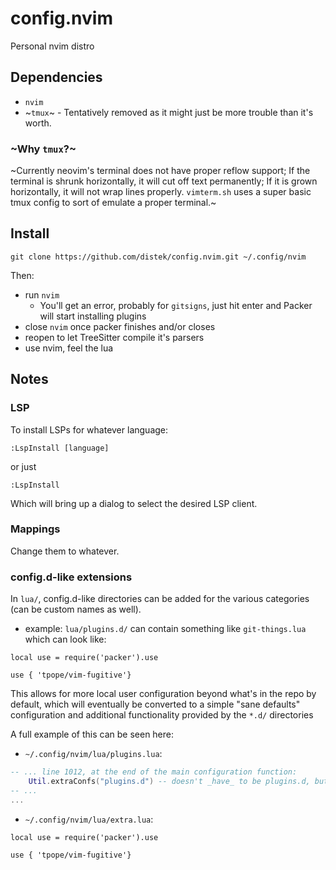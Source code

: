 # config.nvim

Personal nvim distro

## Dependencies
* `nvim`
* ~`tmux`~ - Tentatively removed as it might just be more trouble than it's worth.

### ~Why `tmux`?~
~Currently neovim's terminal does not have proper reflow support; If the terminal is shrunk horizontally, it will cut off text permanently; If it is grown horizontally, it will not wrap lines properly. `vimterm.sh` uses a super basic tmux config to sort of emulate a proper terminal.~

## Install

```
git clone https://github.com/distek/config.nvim.git ~/.config/nvim
```
Then:
* run `nvim`
    * You'll get an error, probably for `gitsigns`, just hit enter and Packer will start installing plugins
* close `nvim` once packer finishes and/or closes
* reopen to let TreeSitter compile it's parsers
* use nvim, feel the lua

## Notes

### LSP

To install LSPs for whatever language:

```
:LspInstall [language]
```

or just

```
:LspInstall
```

Which will bring up a dialog to select the desired LSP client.

### Mappings

Change them to whatever.

### config.d-like extensions

In `lua/`, config.d-like directories can be added for the various categories (can be custom names as well).
* example: `lua/plugins.d/` can contain something like `git-things.lua` which can look like:
```
local use = require('packer').use

use { 'tpope/vim-fugitive'}
```

This allows for more local user configuration beyond what's in the repo by default, which will eventually be converted to a simple "sane defaults" configuration and additional functionality provided by the `*.d/` directories

A full example of this can be seen here:
* `~/.config/nvim/lua/plugins.lua`:
```lua
-- ... line 1012, at the end of the main configuration function:
    Util.extraConfs("plugins.d") -- doesn't _have_ to be plugins.d, but makes it easier to keep track
-- ...
...
```

* `~/.config/nvim/lua/extra.lua`:
```
local use = require('packer').use

use { 'tpope/vim-fugitive'}
```
